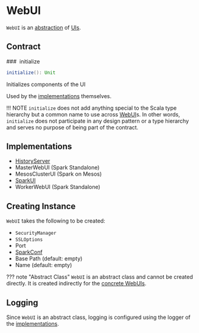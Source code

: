# WebUI

`WebUI` is an [abstraction](#contract) of [UIs](#implementations).

## Contract

### <span id="initialize"> initialize

```scala
initialize(): Unit
```

Initializes components of the UI

Used by the [implementations](#implementations) themselves.

!!! NOTE
    `initialize` does not add anything special to the Scala type hierarchy but a common name to use across [WebUI](#implementations)s.
    In other words, `initialize` does not participate in any design pattern or a type hierarchy and serves no purpose of being part of the contract.

## Implementations

* [HistoryServer](../history-server/HistoryServer.md)
* MasterWebUI (Spark Standalone)
* MesosClusterUI (Spark on Mesos)
* [SparkUI](SparkUI.md)
* WorkerWebUI (Spark Standalone)

## Creating Instance

`WebUI` takes the following to be created:

* <span id="securityManager"> `SecurityManager`
* <span id="sslOptions"> `SSLOptions`
* <span id="port"> Port
* <span id="conf"> [SparkConf](../SparkConf.md)
* <span id="basePath"> Base Path (default: empty)
* <span id="name"> Name (default: empty)

??? note "Abstract Class"
    `WebUI` is an abstract class and cannot be created directly. It is created indirectly for the [concrete WebUIs](#implementations).

## Logging

Since `WebUI` is an abstract class, logging is configured using the logger of the [implementations](#implementations).
